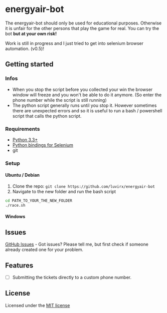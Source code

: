 # energyair-bot
The energyair-bot should only be used for educational purposes. Otherwise it is unfair for the other persons that play the game for real. You can try the bot **but at your own risk!**

Work is still in progress and I just tried to get into selenium browser automation. (v0.5)!

## Getting started
### Infos
- When you stop the script before you collected your win the browser window will freeze and you won't be able to do it anymore. (So enter the phone number while the script is still running)
- The python script generally runs until you stop it. However sometimes there are unexpected errors and so it is useful to run a bash / powershell script that calls the python script.

### Requirements
- [Python 3.3+](https://www.python.org/downloads/)
- [Python bindings for Selenium](https://pypi.python.org/pypi/selenium)
- git

### Setup

#### Ubuntu / Debian
1. Clone the repo: `git clone https://github.com/luvirx/energyair-bot`
2. Navigate to the new folder and run the bash script
```bash
cd PATH_TO_YOUR_THE_NEW_FOLDER
./race.sh
```

#### Windows

## Issues
[GitHub Issues](https://github.com/luvirx/energyair-bot/issues) - Got issues? Please tell me, but first check if someone already created one for your problem.

## Features
- [ ] Submitting the tickets directly to a custom phone number.

## License
Licensed under the [MIT license](https://opensource.org/licenses/MIT)
